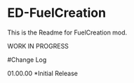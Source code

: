 # ED-FuelCreation
This is the Readme for FuelCreation mod.

WORK IN PROGRESS

#Change Log

01.00.00
*Initial Release

